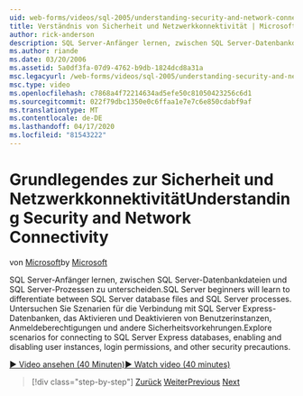```yaml
---
uid: web-forms/videos/sql-2005/understanding-security-and-network-connectivity
title: Verständnis von Sicherheit und Netzwerkkonnektivität | Microsoft Docs
author: rick-anderson
description: SQL Server-Anfänger lernen, zwischen SQL Server-Datenbankdateien und SQL Server-Prozessen zu unterscheiden. Szenarien für die Verbindung mit SQL Server E untersuchen...
ms.author: riande
ms.date: 03/20/2006
ms.assetid: 5a0df3fa-07d9-4762-b9db-1824dcd8a31a
msc.legacyurl: /web-forms/videos/sql-2005/understanding-security-and-network-connectivity
msc.type: video
ms.openlocfilehash: c7868a4f72214634ad5efe50c81050423256c6d1
ms.sourcegitcommit: 022f79dbc1350e0c6ffaa1e7e7c6e850cdabf9af
ms.translationtype: MT
ms.contentlocale: de-DE
ms.lasthandoff: 04/17/2020
ms.locfileid: "81543222"
---
```

# <a name="understanding-security-and-network-connectivity"></a><span data-ttu-id="6c0b7-104">Grundlegendes zur Sicherheit und Netzwerkkonnektivität</span><span class="sxs-lookup"><span data-stu-id="6c0b7-104">Understanding Security and Network Connectivity</span></span>

<span data-ttu-id="6c0b7-105">von [Microsoft](https://github.com/microsoft)</span><span class="sxs-lookup"><span data-stu-id="6c0b7-105">by [Microsoft](https://github.com/microsoft)</span></span>

<span data-ttu-id="6c0b7-106">SQL Server-Anfänger lernen, zwischen SQL Server-Datenbankdateien und SQL Server-Prozessen zu unterscheiden.</span><span class="sxs-lookup"><span data-stu-id="6c0b7-106">SQL Server beginners will learn to differentiate between SQL Server database files and SQL Server processes.</span></span> <span data-ttu-id="6c0b7-107">Untersuchen Sie Szenarien für die Verbindung mit SQL Server Express-Datenbanken, das Aktivieren und Deaktivieren von Benutzerinstanzen, Anmeldeberechtigungen und andere Sicherheitsvorkehrungen.</span><span class="sxs-lookup"><span data-stu-id="6c0b7-107">Explore scenarios for connecting to SQL Server Express databases, enabling and disabling user instances, login permissions, and other security precautions.</span></span>

[<span data-ttu-id="6c0b7-108">&#9654; Video ansehen (40 Minuten)</span><span class="sxs-lookup"><span data-stu-id="6c0b7-108">&#9654; Watch video (40 minutes)</span></span>](https://channel9.msdn.com/Blogs/ASP-NET-Site-Videos/understanding-security-and-network-connectivity)

> [!div class="step-by-step"]
> <span data-ttu-id="6c0b7-109">[Zurück](more-structured-query-language.md)
> [Weiter](connecting-your-web-application-to-sql-server-2005-express-edition.md)</span><span class="sxs-lookup"><span data-stu-id="6c0b7-109">[Previous](more-structured-query-language.md)
[Next](connecting-your-web-application-to-sql-server-2005-express-edition.md)</span></span>

